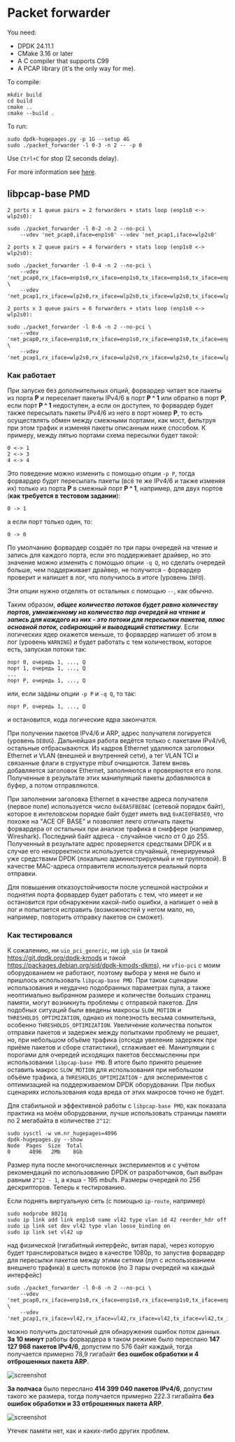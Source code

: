# Packet forwarder

You need:

- DPDK 24.11.1
- CMake 3.16 or later
- A C compiler that supports C99
- A PCAP library (it's the only way for me).

To compile:

    mkdir build
    cd build
    cmake ..
    cmake --build .

To run:

    sudo dpdk-hugepages.py -p 1G --setup 4G 
    sudo ./packet_forwarder -l 0-3 -n 2 -- -p 0
    
Use `Ctrl+C` for stop (2 seconds delay).

For more information see [here](doc/task.txt).

## libpcap-base PMD

`2 ports x 1 queue pairs = 2 forwarders + stats loop (enp1s0 <-> wlp2s0):`

    sudo ./packet_forwarder -l 0-2 -n 2 --no-pci \
        --vdev 'net_pcap0,iface=enp1s0' --vdev 'net_pcap1,iface=wlp2s0'
        
`2 ports x 2 queue pairs = 4 forwarders + stats loop (enp1s0 <-> wlp2s0):`

    sudo ./packet_forwarder -l 0-4 -n 2 --no-pci \
        --vdev 'net_pcap0,rx_iface=enp1s0,rx_iface=enp1s0,tx_iface=enp1s0,tx_iface=enp1s0' \
        --vdev 'net_pcap1,rx_iface=wlp2s0,rx_iface=wlp2s0,tx_iface=wlp2s0,tx_iface=wlp2s0'

`2 ports x 3 queue pairs = 6 forwarders + stats loop (enp1s0 <-> wlp2s0):`

    sudo ./packet_forwarder -l 0-6 -n 2 --no-pci \
        --vdev 'net_pcap0,rx_iface=enp1s0,rx_iface=enp1s0,rx_iface=enp1s0,tx_iface=enp1s0,tx_iface=enp1s0,tx_iface=enp1s0' \
        --vdev 'net_pcap1,rx_iface=wlp2s0,rx_iface=wlp2s0,rx_iface=wlp2s0,tx_iface=wlp2s0,tx_iface=wlp2s0,tx_iface=wlp2s0'

### Как работает

При запуске без дополнительных опций, форвардер читает все пакеты из порта **P** и переселает пакеты IPv4/6 в порт **P ^ 1** или обратно в порт **P**, если порт **P ^ 1** недоступен, а если он доступен, то форвардер будет также пересылать пакеты IPv4/6 из него в порт номер **P**, то есть осуществлять обмен между смежными портами, как мост, фильтруя при этом трафик и изменяя пакеты описанным ниже способом.
К примеру, между пятью портами схема пересылки будет такой:

    0 <-> 1
    2 <-> 3
    4 <-> 4

Это поведение можно изменить с помощью опции `-p P`, тогда форвардер будет пересылать пакеты (всё те же IPv4/6 и также изменяя их) только из порта **P** в смежный порт **P ^ 1**, например, для двух портов (**как  требуется  в  тестовом  задании**):

    0 -> 1
    
а если порт только один, то:

    0 -> 0

По умолчанию форвардер создаёт по три пары очередей на чтение и запись для каждого порта, если это поддерживает драйвер, но это значение можно изменить с помощью опции `-q Q`, но сделать очередей больше, чем поддерживает драйвер, не получится - форвардер проверит и напишет в лог, что получилось в итоге (уровень `INFO`).

Эти опции нужно отделять от остальных с помощью `--`, как обычно.

Таким образом, ***общее  количество  потоков  будет  равно  количеству  портов,  умноженному  на  количество  пар  очередей  на  чтение  и  запись  для  каждого  из  них  -  это  потоки  для  пересылки  пакетов,  плюс  основной  поток,  собирающий  и  выводящий  статистику***. Если логических ядер окажется меньше, то форвардер напишет об этом в лог (уровень `WARNING`) и будет работать с тем количеством, которое есть, запуская потоки так:

    порт 0, очередь 1, ..., Q
    порт 1, очередь 1, ..., Q
    ...
    порт P, очередь 1, ..., Q
    
или, если заданы опции `-p P` и `-q Q`, то так:

    порт P, очередь 1, ..., Q
    
и остановится, кода логические ядра закончатся.

При получении пакетов IPv4/6 и ARP, адрес получателя логируется (уровень `DEBUG`). Дальнейшая работа ведётся только с пакетами IPv4/v6, остальные отбрасываются. Из кадров Ethernet удаляются заголовки Ethernet и VLAN (внешней и внутренней сети), а тег VLAN TCI и связанные флаги в структуре mbuf очищаются. Затем вновь добавляется заголовок Ethernet, заполняются и проверяются его поля. Полученные в результате этих манипуляций пакеты добавляются в буфер, а потом отправляются.

При заполнении заголовка Ethernet в качестве адреса получателя (первое поле) используется число `0xE0A5FBE0AC` (сетевой порядок байт), которое в интеловском порядке байт будет иметь вид `0xACE0FBA5E0`, что похоже на "ACE OF BASE" и позволяет лекго отличать пакеты форвардера от остальных при анализе трафика в сниффере (например, Wireshark). Последний байт адреса - случайное число от 0 до 255. Полученный в результате адрес проверяется средствами DPDK и в случае его некорректности используется случайный, генерируемый уже средствами DPDK (локально администрируемый и не групповой). В качестве MAC-адреса отправителя используется реальный порта отправки.

Для повышения отказоустойчивости после успешной настройки и поднятия порта форвардер будет работать с тем, что имеет и не остановится при обнаружении какой-либо ошибки, а напишет о ней в лог и попытается исправить (возможностей у негом мало, но, например, повторить отправку пакетов он сможет).

### Как тестировался

К сожалению, ни `uio_pci_generic`, ни `igb_uio` (и такой https://git.dpdk.org/dpdk-kmods и такой https://packages.debian.org/sid/dpdk-kmods-dkms), ни `vfio-pci` с моим оборудованием не работают, поэтому выбора у меня не было и пришлось использовать `libpcap-base PMD`. При таком сценарии использования и неудачно подобранных параметрах пула, а также неоптимально выбранном размере и количестве больших страниц памяти, могут возникнуть проблемы с отправкой пакетов. Для подобных ситуаций были введены макросы `SLOW_MOTION` и `THRESHOLDS_OPTIMIZATION`, однако их полезность весьма сомнительна, особенно `THRESHOLDS_OPTIMIZATION`. Увеличение количества попыток отправки пакетов и задержек между попытками проблему не решает, но, при небольшом объёме трафика (отсюда увеление задержек при приёме пакетов и сборе статистики), сглаживает её. Манипуляции с порогами для очередей исходящих пакетов бессмысленны при использовании `libpcap-base PMD`. В итоге было принято решение оставить макрос `SLOW_MOTION` для использования при небольшом объёме трафика, а `THRESHOLDS_OPTIMIZATION` - для экспериментов с оптимизацией на поддерживаемом DPDK оборудовании. При любых сценариях использования кода вреда от этих макросов точно не будет.

Для стабильной и эффективной работы с `libpcap-base PMD`, как показала практика на моём оборудовании, лучше использовать страницы памяти по 2 мегабайта в количестве `2^12`:

    sudo sysctl -w vm.nr_hugepages=4096
    dpdk-hugepages.py --show
    Node  Pages  Size  Total 
    0      4096   2Mb    8Gb

Размер пула после многочисленных экспериментов и с учётом рекомендаций по использованию DPDK от разработчиков, был выбран равным `2^12 - 1`, а кэша - 195 mbufs. Размеры очередей по 256 дескрипторов. Теперь к тестированию.

Если поднять виртуальную сеть (с помощью `ip-route`, например)

    sudo modprobe 8021q
    sudo ip link add link enp1s0 name vl42 type vlan id 42 reorder_hdr off
    sudo ip link set dev vl42 type vlan loose_binding on
    sudo ip link set vl42 up

над физической (гигабитный интерфейс, витая пара), через которую будет транслироваться видео в качестве 1080p, то запустив форвардер для пересылки пакетов между этими сетями (луп с использованием внешнего трафика) в шесть потоков (по 3 пары очередей на каждый интерфейс)

    sudo ./packet_forwarder -l 0-6 -n 2 --no-pci \
        --vdev 'net_pcap0,rx_iface=enp1s0,rx_iface=enp1s0,rx_iface=enp1s0,tx_iface=enp1s0,tx_iface=enp1s0,tx_iface=enp1s0' \
        --vdev 'net_pcap1,rx_iface=vl42,rx_iface=vl42,rx_iface=vl42,tx_iface=vl42,tx_iface=vl42,tx_iface=vl42'

можно получить достаточный для обнаружения ошибок поток данных. **За 10 минут** работы форвардера в таком режиме было переслано **147 127 968 пакетов IPv4/6**, допустим по 576 байт каждый, тогда получается примерно 78,9 гигабайт **без ошибок обработки и 4 отброшенных пакета ARP**.

![screenshot](img/10m.png)

**За полчаса** было переслано **414 399 040 пакетов IPv4/6**, допустим такого же размера, тогда получается примерно 222.3 гигабайта **без ошибок обработки и 33 отброшенных пакета ARP**.

![screenshot](img/30m.png)

Утечек памяти нет, как и каких-либо других проблем.

